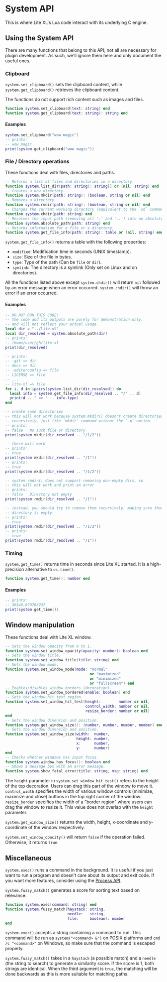 # System API

This is where Lite XL's Lua code interact with its underlying C engine.

## Using the System API

There are many functions that belong to this API; not all are necessary for
plugin development.
As such, we'll ignore them here and only document the useful ones.

### Clipboard

`system.set_clipboard()` sets the clipboard content,
while `system.get_clipboard()` retrieves the clipboard content.

The functions do not support rich content such as images and files.

```lua
function system.set_clipboard(text: string) end
function system.get_clipboard(text: string): string end
```

#### Examples

```lua
system.set_clipboard("wow magic")
-- prints:
-- wow magic
print(system.get_clipboard("wow magic"))
```

### File / Directory operations

These functions deal with files, directories and paths.

```lua
-- Returns a list of files and directories in a directory.
function system.list_dir(path: string): string[] or (nil, string) end
-- Creates a new directory.
function system.mkdir(path: string): (boolean, string or nil) end
-- Removes a directory.
function system.rmdir(path: string): (boolean, string or nil) end
-- Changes the current working directory (equivalent to the `cd` command)
function system.chdir(path: string) end
-- Resolves the input path (removing all '.' and '..') into an absolute path.
function system.absolute_path(path: string) end
-- Returns information for a file or a directory.
function system.get_file_info(path: string): table or (nil, string) end
```

`system.get_file_info()` returns a table with the following properties:

- `modified`: Modification time in seconds (UNIX timestamp).
- `size`: Size of the file in bytes.
- `type`: Type of the path (Can be `file` or `dir`).
- `symlink`: The directory is a symlink (Only set on Linux and on directories).

All the functions listed above except `system.chdir()` will return `nil`
followed by an error message when an error occurred.
`system.chdir()` will throw an error if an error occurred.

#### Examples

```lua
-- DO NOT RUN THIS CODE!
-- the code and its outputs are purely for demonstration only,
-- and will not reflect your actual usage.
local dir = "../lite-xl"
local dir_resolved = system.absolute_path(dir)
-- prints:
-- /home/user/gh/lite-xl
print(dir_resolved)

-- prints:
-- .git => dir
-- docs => dir
-- .editorconfig => file
-- LICENSE => file
-- ...
-- lite-xl => file
for i, d in ipairs(system.list_dir(dir_resolved)) do
  local info = system.get_file_info(dir_resolved .. "/" .. d)
  print(d .. " => " .. info.type)
end

-- create some directories
-- this will not work because system.mkdir() doesn't create directories
-- recursively, just like `mkdir` command without the `-p` option.
-- prints:
-- false   No such file or directory
print(system.mkdir(dir_resolved .. "/1/2"))

-- these will work
-- prints:
-- true
print(system.mkdir(dir_resolved .. "/1"))
-- prints:
-- true
print(system.mkdir(dir_resolved .. "/1/2"))

-- system.rmdir() does not support removing non-empty dirs, so
-- this will not work and print an error
-- prints:
-- false   Directory not empty
print(system.rmdir(dir_resolved .. "/1"))

-- instead, you should try to remove them recursively, making sure that each
-- directory is empty
-- prints:
-- true
print(system.rmdir(dir_resolved .. "/1/2"))
-- prints:
-- true
print(system.rmdir(dir_resolved .. "/1"))
```

### Timing

`system.get_time()` returns time in seconds since Lite XL started.
It is a high-precision alternative to `os.time()`.

```lua
function system.get_time(): number end
```

#### Examples

```lua
-- prints:
-- 30148.079763237
print(system.get_time())
```

## Window manipulation

These functions deal with Lite XL window.

```lua
-- Sets the window opacity from 0 to 1.
function system.set_window_opacity(opacity: number): boolean end
-- Sets the window title.
function system.set_window_title(title: string) end
-- Sets the window mode.
function system.set_window_mode(mode: "normal"
                                      or "maximized"
                                      or "minimized"
                                      or "fullscreen") end
-- Enables/disables window borders (decoration).
function system.set_window_bordered(enable: boolean) end
-- Sets the window hit test region.
function system.set_window_hit_test(height:        number or nil,
                                    control_width: number or nil,
                                    resize_border: number or nil)
end
-- Gets the window dimension and position.
function system.get_window_size(): (number, number, number, number) end
-- Sets the window dimension and position.
function system.set_window_size(width:  number,
                                height: number,
                                x:      number,
                                y:      number)
end
-- Checks whether windows has input focus.
function system.window_has_focus(): boolean end
-- Shows a message box with an error message.
function system.show_fatal_error(title: string, msg: string) end
```

The `height` parameter in `system.set_window_hit_test()` refers to the height
of the top decoration. Users can drag this part of the window to move it.
`control_width` specifies the width of various window controls
(minimize, maximize and close) buttons in the top right corner of the window.
`resize_border` specifies the width of a "border region" where users can
drag the window to resize it.
This value does not overlap with the `height` parameter.

`system.get_window_size()` returns the width, height, x-coordinate
and y-coordinate of the window respectively.

`system.set_window_opacity()` will return `false` if the operation failed.
Otherwise, it returns `true`.

## Miscellaneous

`system.exec()` runs a command in the background.
It is useful if you just want to run a program and doesn't care about its
output and exit code.
If you want more features, consider using the [Process API][1].

`system.fuzzy_match()` generates a score for sorting text based on relevance.

```lua
function system.exec(command: string) end
function system.fuzzy_match(haystack: string,
                            needle:   string,
                            file:     boolean): number
end
```

`system.exec()` accepts a string containing a command to run.
This command will be run as `system("<command> &")` on POSIX platforms and
`cmd /c "<command>"` on Windows, so make sure that the command is escaped
properly.

`system.fuzzy_match()` takes in a `haystack` (a possible match) and a `needle`
(the string to search) to generate a similarity score.
If the score is 1, both strings are identical.
When the third argument is `true`, the matching will be done backwards as this
is more suitable for matching paths.


[1]: /en/tutorials/overview/process